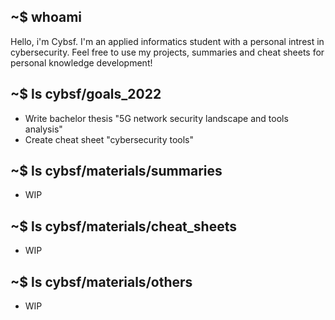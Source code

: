 ## ~$ whoami 
Hello, i'm Cybsf. I'm an applied informatics student with a personal intrest in cybersecurity. Feel free to use my projects, summaries and cheat sheets for personal knowledge development! 


## ~$ ls cybsf/goals_2022
- Write bachelor thesis "5G network security landscape and tools analysis"
- Create cheat sheet "cybersecurity tools"


## ~$ ls cybsf/materials/summaries

- WIP

## ~$ ls cybsf/materials/cheat_sheets

- WIP

## ~$ ls cybsf/materials/others

- WIP
